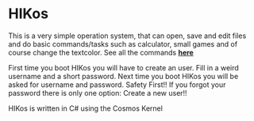 # HIKos
This is a very simple operation system, that can open, save and edit files and do basic commands/tasks such as calculator, small games and of course change the textcolor. See all the commands **[here](https://github.com/HikBit/HIKos/wiki/Commands)**

First time you boot HIKos you will have to create an user. Fill in a weird username and a short password. Next time you boot HIKos you will be asked for username and password. Safety First!! If you forgot your password there is only one option: Create a new user!!

HIKos is written in C# using the Cosmos Kernel
